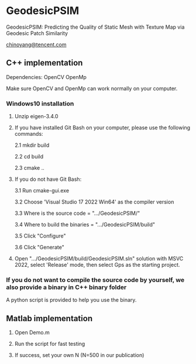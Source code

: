 # GeodesicPSIM
GeodesicPSIM: Predicting the Quality of Static Mesh with Texture Map via Geodesic Patch Similarity

chinoyang@tencent.com

## C++ implementation 

Dependencies: OpenCV OpenMp

Make sure OpenCV and OpenMp can work normally on your computer.

### Windows10 installation

1. Unzip eigen-3.4.0
2. If you have installed Git Bash on your computer, please use the following commands:
   
   2.1 mkdir build
   
   2.2 cd build
   
   2.3 cmake ..

3. If you do not have Git Bash:
   
   3.1 Run cmake-gui.exe

   3.2 Choose 'Visual Studio 17 2022 Win64' as the compiler version

   3.3 Where is the source code = ".../GeodesicPSIM/"

   3.4 Where to build the binaries = ".../GeodesicPSIM/build"

   3.5 Click "Configure"

   3.6 Click "Generate"

4. Open ".../GeodesicPSIM/build/GeodesicPSIM.sln" solution with MSVC 2022, select 'Release' mode, then select Gps as the starting project.

### If you do not want to compile the source code by yourself, we also provide a binary in C++ binary folder

A python script is provided to help you use the binary.

## Matlab implementation

1. Open Demo.m
  
2. Run the script for fast testing
   
3. If success, set your own N (N=500 in our publication)
